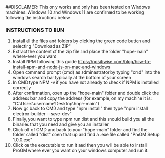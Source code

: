 ##DISCLAIMER: This only works and only has been tested on Windows machines. Windows 10 and Windows 11 are confirmed to be working following the instructions below
### INSTRUCTIONS TO RUN
1. Install all the files and folders by clicking the green code button and selecting "Download as ZIP"
2. Extract the content of the zip file and place the folder "hope-main" where-ever you want
3. Install NPM following this guide https://positiwise.com/blog/how-to-install-npm-and-node-js-on-mac-and-windows
4. Open command prompt (cmd) as adminastrator by typing "cmd" into the windows search bar typically at the bottom of your screen
5. In CMD type NPM -v if you have not already to check if NPM is installed correctly
7. After confirmation, open up the "hope-main" folder and double click the address bar and copy the address (for example, on my machine it is: "C:\Users\username\Desktop\hope-main")
8. Now go back to CMD and type "npm install" then type "npm install electron-builder --save-dev"
9. Finally, you want to type npm run dist and this should build you all the binaries that you need and give you an installer
10. Click off of CMD and back to your "hope-main" folder and find the folder called "dist" open that up and find a .exe file called "ProGM Setup 1.0.0.exe"
11. Click on the executable to run it and then you will be able to install ProGM where ever you want on your windows computer and run it.
